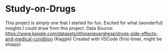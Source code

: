 # Study-on-Drugs
This project is simply one that I started for fun. Excited for what (wonderful) insights I could draw from this project. 
Data Source: https://www.kaggle.com/datasets/jithinanievarghese/drugs-side-effects-and-medical-condition (Kaggle)
Created with VSCode (first-timer, might be sloppy)